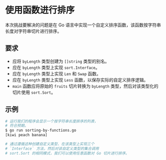 # 使用函数进行排序

本次挑战要解决的问题是在 Go 语言中实现一个自定义排序函数，该函数按字符串长度对字符串切片进行排序。

## 要求

- 应将 `byLength` 类型创建为 `[]string` 类型的别名。
- 应在 `byLength` 类型上实现 `sort.Interface`。
- 应在 `byLength` 类型上实现 `Len` 和 `Swap` 函数。
- 应在 `byLength` 类型上实现 `Less` 函数，以保存实际的自定义排序逻辑。
- `main` 函数应将原始的 `fruits` 切片转换为 `byLength` 类型，然后对该类型化的切片使用 `sort.Sort`。

## 示例

```sh
# 运行我们的程序会显示一个按字符串长度排序的列表，
# 符合预期。
$ go run sorting-by-functions.go
[kiwi peach banana]

# 通过遵循这种创建自定义类型、在该类型上实现三个
# `Interface` 方法，然后对该自定义类型的集合调用
# sort.Sort 的相同模式，我们可以使用任意函数对 Go 切片进行排序。
```
